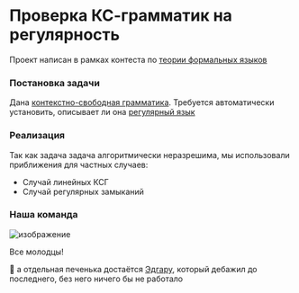 # Проверка КС-грамматик на регулярность
Проект написан в рамках контеста по [теории формальных языков](https://github.com/TonitaN/FormalLanguageTheory)

### Постановка задачи
Дана [контекстно-свободная грамматика](https://en.wikipedia.org/wiki/Context-free_grammar). Требуется автоматически установить, описывает ли она [регулярный язык](https://en.wikipedia.org/wiki/Regular_language)

### Реализация
Так как задача задача алгоритмически неразрешима, мы использовали приближения для частных случаев:
* Случай линейных КСГ
* Случай регулярных замыканий

### Наша команда
![изображение](https://user-images.githubusercontent.com/48261272/197622122-5c873928-63e8-4d2e-8783-6fe2f25e10a8.png)

Все молодцы! 

🍪 а отдельная печенька достаётся [Эдгару](https://github.com/Robby-the-paladin), который дебажил до последнего, без него ничего бы не работало
